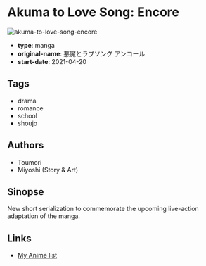 # Akuma to Love Song: Encore

![akuma-to-love-song-encore](https://cdn.myanimelist.net/images/manga/1/245466.jpg)

-   **type**: manga
-   **original-name**: 悪魔とラブソング アンコール
-   **start-date**: 2021-04-20

## Tags

-   drama
-   romance
-   school
-   shoujo

## Authors

-   Toumori
-   Miyoshi (Story & Art)

## Sinopse

New short serialization to commemorate the upcoming live-action adaptation of the manga.

## Links

-   [My Anime list](https://myanimelist.net/manga/135397/Akuma_to_Love_Song__Encore)
